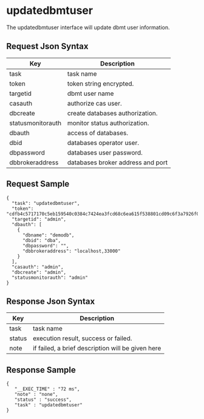 # updatedbmtuser

The updatedbmtuser interface will update dbmt user information.

## Request Json Syntax

| **Key** | **Description** |
| --- | --- |
| task | task name |
| token | token string encrypted. |
| targetid | dbmt user name |
| casauth  | authorize cas user. |
| dbcreate | create databases authorization. |
| statusmonitorauth | monitor status authorization. |
| dbauth  | access of databases. |
| dbid  | databases operator user. |
| dbpassword  | databases user password. |
| dbbrokeraddress | databases broker address and port |

## Request Sample

```
{
  "task": "updatedbmtuser",
  "token": "cdfb4c5717170c5eb159540c0384c7424ea3fcd68c6ea615f538801cd09c6f3a7926f07dd201b6aa",
  "targetid": "admin",
  "dbauth": [
    {
      "dbname": "demodb",
      "dbid": "dba",
      "dbpassword": "",
      "dbbrokeraddress": "localhost,33000"
    }
  ],
  "casauth": "admin",
  "dbcreate": "admin",
  "statusmonitorauth": "admin"
}
```

## Response Json Syntax

| **Key** | **Description** |
| --- | --- |
| task | task name |
| status | execution result, success or failed. |
| note | if failed, a brief description will be given here |

## Response Sample

```
{
   "__EXEC_TIME" : "72 ms",
   "note" : "none",
   "status" : "success",
   "task" : "updatedbmtuser"
}
```
